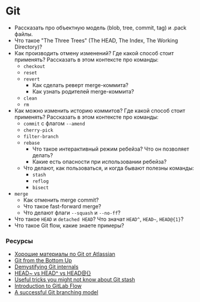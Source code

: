 # Git

* Рассказать про объектную модель (blob, tree, commit, tag) и .pack файлы.
* Что такое "The Three Trees" (The HEAD, The Index, The Working Directory)?
* Как производить отмену изменений? Где какой способ стоит применять? Рассказать в этом контексте про команды:
  * `checkout`
  * `reset`
  * `revert`
    * Как сделать реверт merge-коммита?
    * Как узнать родителей merge-коммита?
  * `clean`
  * `rm`
* Как можно изменить историю коммитов? Где какой способ стоит применять? Рассказать в этом контексте про команды:
  * `commit` с флагом `--amend`
  * `cherry-pick`
  * `filter-branch`
  * `rebase`
    * Что такое интерактивный режим ребейза? Что он позволяет делать?
    * Какие есть опасности при использовании ребейза?
  * Что делают, как пользоваться, и когда бывают полезны команды:
    * `stash`
    * `reflog`
    * `bisect`
* `merge`
  * Как отменить merge commit?
  * Что такое fast-forward merge?
  * Что делают флаги `--squash` и `--no-ff`?
* Что такое `HEAD` и `detached HEAD`? Что значат `HEAD^`, `HEAD~`, `HEAD@{1}`?
* Что такое Git flow, какие знаете примеры?

### Ресурсы

* [Хорошие материалы по Git от Atlassian](https://www.atlassian.com/git)
* [Git from the Bottom Up](https://jwiegley.github.io/git-from-the-bottom-up/)
* [Demystifying Git internals](https://medium.com/@pawan_rawal/demystifying-git-internals-a004f0425a70)
* [HEAD~ vs HEAD^ vs HEAD@{}](https://stackoverflow.com/questions/26785118/head-vs-head-vs-head-also-known-as-tilde-vs-caret-vs-at-sign/26785200)
* [Useful tricks you might not know about Git stash](https://medium.freecodecamp.org/useful-tricks-you-might-not-know-about-git-stash-e8a9490f0a1a)
* [Introduction to GitLab Flow](https://docs.gitlab.com/ee/workflow/gitlab_flow.html)
* [A successful Git branching model](https://nvie.com/posts/a-successful-git-branching-model/)
